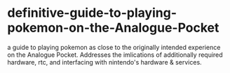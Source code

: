 # definitive-guide-to-playing-pokemon-on-the-Analogue-Pocket
a guide to playing pokemon as close to the originally intended experience on the Analogue Pocket. Addresses the imlications of additionally required hardware, rtc, and interfacing with nintendo's hardware &amp; services.
